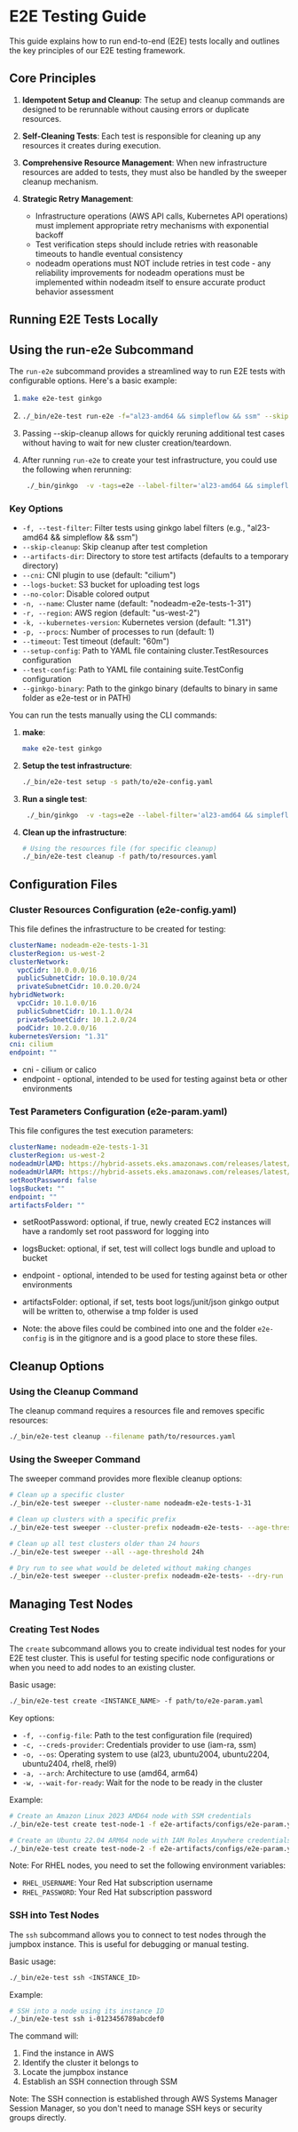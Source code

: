 # E2E Testing Guide

This guide explains how to run end-to-end (E2E) tests locally and outlines the key principles of our E2E testing framework.

## Core Principles

1. **Idempotent Setup and Cleanup**: The setup and cleanup commands are designed to be rerunnable without causing errors or duplicate resources.

2. **Self-Cleaning Tests**: Each test is responsible for cleaning up any resources it creates during execution.

3. **Comprehensive Resource Management**: When new infrastructure resources are added to tests, they must also be handled by the sweeper cleanup mechanism.

4. **Strategic Retry Management**: 
   - Infrastructure operations (AWS API calls, Kubernetes API operations) must implement appropriate retry mechanisms with exponential backoff
   - Test verification steps should include retries with reasonable timeouts to handle eventual consistency
   - nodeadm operations must NOT include retries in test code - any reliability improvements for nodeadm operations must be implemented within nodeadm itself to ensure accurate product behavior assessment


## Running E2E Tests Locally

## Using the run-e2e Subcommand

The `run-e2e` subcommand provides a streamlined way to run E2E tests with configurable options. Here's a basic example:

1. 
    ```bash
    make e2e-test ginkgo
    ```
2. 
   ```bash
   ./_bin/e2e-test run-e2e -f="al23-amd64 && simpleflow && ssm" --skip-cleanup=true --artifacts-dir=e2e-artifacts --logs-bucket=<s3 logs bucket> 
   ```

3. Passing --skip-cleanup allows for quickly reruning additional test cases without having to wait for new cluster creation/teardown.

4. After running `run-e2e` to create your test infrastructure, you could use the following when rerunning:
   ```bash
    ./_bin/ginkgo  -v -tags=e2e --label-filter='al23-amd64 && simpleflow && ssm'  ./test/e2e/suite -- -filepath=e2e-artifacts/configs/e2e-param.yaml
   ```

### Key Options

- `-f, --test-filter`: Filter tests using ginkgo label filters (e.g., "al23-amd64 && simpleflow && ssm")
- `--skip-cleanup`: Skip cleanup after test completion
- `--artifacts-dir`: Directory to store test artifacts (defaults to a temporary directory)
- `--cni`: CNI plugin to use (default: "cilium")
- `--logs-bucket`: S3 bucket for uploading test logs
- `--no-color`: Disable colored output
- `-n, --name`: Cluster name (default: "nodeadm-e2e-tests-1-31")
- `-r, --region`: AWS region (default: "us-west-2")
- `-k, --kubernetes-version`: Kubernetes version (default: "1.31")
- `-p, --procs`: Number of processes to run (default: 1)
- `--timeout`: Test timeout (default: "60m")
- `--setup-config`: Path to YAML file containing cluster.TestResources configuration
- `--test-config`: Path to YAML file containing suite.TestConfig configuration
- `--ginkgo-binary`: Path to the ginkgo binary (defaults to binary in same folder as e2e-test or in PATH)


You can run the tests manually using the CLI commands:

1. **make**:
    ```bash
    make e2e-test ginkgo
    ```

2. **Setup the test infrastructure**:
   ```bash
   ./_bin/e2e-test setup -s path/to/e2e-config.yaml
   ```

3. **Run a single test**:
   ```bash
    ./_bin/ginkgo  -v -tags=e2e --label-filter='al23-amd64 && simpleflow && ssm'  ./test/e2e/suite -- -filepath=path/to/e2e-param.yaml
   ```

4. **Clean up the infrastructure**:
   ```bash
   # Using the resources file (for specific cleanup)
   ./_bin/e2e-test cleanup -f path/to/resources.yaml
    ```

## Configuration Files

### Cluster Resources Configuration (e2e-config.yaml)

This file defines the infrastructure to be created for testing:

```yaml
clusterName: nodeadm-e2e-tests-1-31
clusterRegion: us-west-2
clusterNetwork:
  vpcCidr: 10.0.0.0/16
  publicSubnetCidr: 10.0.10.0/24
  privateSubnetCidr: 10.0.20.0/24
hybridNetwork:
  vpcCidr: 10.1.0.0/16
  publicSubnetCidr: 10.1.1.0/24
  privateSubnetCidr: 10.1.2.0/24
  podCidr: 10.2.0.0/16
kubernetesVersion: "1.31"
cni: cilium
endpoint: ""
```

* cni - cilium or calico
* endpoint - optional, intended to be used for testing against beta or other environments


### Test Parameters Configuration (e2e-param.yaml)

This file configures the test execution parameters:

```yaml
clusterName: nodeadm-e2e-tests-1-31
clusterRegion: us-west-2
nodeadmUrlAMD: https://hybrid-assets.eks.amazonaws.com/releases/latest/bin/linux/amd64/nodeadm
nodeadmUrlARM: https://hybrid-assets.eks.amazonaws.com/releases/latest/bin/linux/arm64/nodeadm
setRootPassword: false
logsBucket: ""
endpoint: ""
artifactsFolder: ""
```

* setRootPassword: optional, if true, newly created EC2 instances will have a randomly set root password for logging into
* logsBucket: optional, if set, test will collect logs bundle and upload to bucket
* endpoint - optional, intended to be used for testing against beta or other environments
* artifactsFolder: optional, if set, tests boot logs/junit/json ginkgo output will be written to, otherwise a tmp folder is used


* Note: the above files could be combined into one and the folder `e2e-config` is in the gitignore and is a good place to store these files.

## Cleanup Options

### Using the Cleanup Command

The cleanup command requires a resources file and removes specific resources:

```bash
./_bin/e2e-test cleanup --filename path/to/resources.yaml
```

### Using the Sweeper Command

The sweeper command provides more flexible cleanup options:

```bash
# Clean up a specific cluster
./_bin/e2e-test sweeper --cluster-name nodeadm-e2e-tests-1-31

# Clean up clusters with a specific prefix
./_bin/e2e-test sweeper --cluster-prefix nodeadm-e2e-tests- --age-threshold 12h

# Clean up all test clusters older than 24 hours
./_bin/e2e-test sweeper --all --age-threshold 24h

# Dry run to see what would be deleted without making changes
./_bin/e2e-test sweeper --cluster-prefix nodeadm-e2e-tests- --dry-run
```

## Managing Test Nodes

### Creating Test Nodes

The `create` subcommand allows you to create individual test nodes for your E2E test cluster. This is useful for testing specific node configurations or when you need to add nodes to an existing cluster.

Basic usage:
```bash
./_bin/e2e-test create <INSTANCE_NAME> -f path/to/e2e-param.yaml
```

Key options:
- `-f, --config-file`: Path to the test configuration file (required)
- `-c, --creds-provider`: Credentials provider to use (iam-ra, ssm)
- `-o, --os`: Operating system to use (al23, ubuntu2004, ubuntu2204, ubuntu2404, rhel8, rhel9)
- `-a, --arch`: Architecture to use (amd64, arm64)
- `-w, --wait-for-ready`: Wait for the node to be ready in the cluster

Example:
```bash
# Create an Amazon Linux 2023 AMD64 node with SSM credentials
./_bin/e2e-test create test-node-1 -f e2e-artifacts/configs/e2e-param.yaml -c ssm -o al23 -a amd64 -w

# Create an Ubuntu 22.04 ARM64 node with IAM Roles Anywhere credentials
./_bin/e2e-test create test-node-2 -f e2e-artifacts/configs/e2e-param.yaml -c iam-ra -o ubuntu2204 -a arm64
```

Note: For RHEL nodes, you need to set the following environment variables:
- `RHEL_USERNAME`: Your Red Hat subscription username
- `RHEL_PASSWORD`: Your Red Hat subscription password

### SSH into Test Nodes

The `ssh` subcommand allows you to connect to test nodes through the jumpbox instance. This is useful for debugging or manual testing.

Basic usage:
```bash
./_bin/e2e-test ssh <INSTANCE_ID>
```

Example:
```bash
# SSH into a node using its instance ID
./_bin/e2e-test ssh i-0123456789abcdef0
```

The command will:
1. Find the instance in AWS
2. Identify the cluster it belongs to
3. Locate the jumpbox instance
4. Establish an SSH connection through SSM

Note: The SSH connection is established through AWS Systems Manager Session Manager, so you don't need to manage SSH keys or security groups directly.

